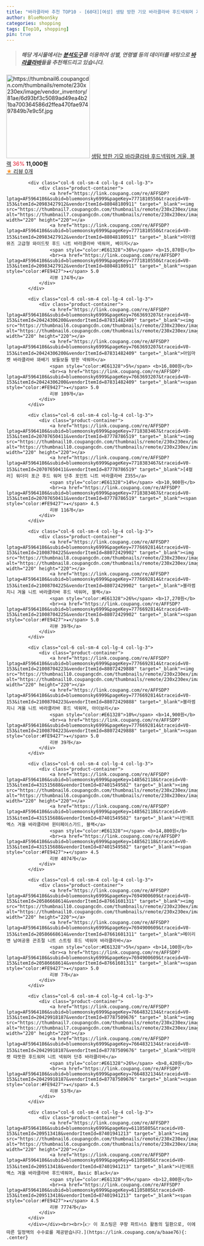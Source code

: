 ```yaml
---
title: "바라클라바 추천 TOP10 - [60대][여성] 생탐 방한 기모 바라클라바 후드넥워머 겨울, 블랙"
author: BlueMoonSky
categories: shopping
tags: [Top10, shopping]
pin: true
---
```


> ##### 해당 게시물에서는 [**분석도구**](https://itemscout.io/)를 이용하여 **성별**, **연령별** 등의 데이터를 바탕으로 [**바라클라바**](https://link.coupang.com/a/baae76)들을 추천해드리고 있습니다.
<div class="container"><div class="row">
            <div class="col-6 col-sm-4 col-lg-4 col-lg-3">
                <div class="product-container">
                    <a href="https://link.coupang.com/re/AFFSDP?lptag=AF5964186&subid=bluemoonsky6999&pageKey=6988144867&traceid=V0-153&itemId=17094299316&vendorItemId=88206291006" target="_blank"><img src="https://thumbnail6.coupangcdn.com/thumbnails/remote/230x230ex/image/vendor_inventory/81ae/6d93bf3c5089ad49ea4b21ba700364586d2ffea470fae97497849b7e9c5f.jpg" alt="https://thumbnail6.coupangcdn.com/thumbnails/remote/230x230ex/image/vendor_inventory/81ae/6d93bf3c5089ad49ea4b21ba700364586d2ffea470fae97497849b7e9c5f.jpg" width="220" height="220"></a>
                    <a href="https://link.coupang.com/re/AFFSDP?lptag=AF5964186&subid=bluemoonsky6999&pageKey=6988144867&traceid=V0-153&itemId=17094299316&vendorItemId=88206291006" target="_blank">생탐 방한 기모 바라클라바 후드넥워머 겨울, 블랙</a>
                    <span style="color:#E61328">36%</span> <b>11,000원</b>
                    <br><a href="https://link.coupang.com/re/AFFSDP?lptag=AF5964186&subid=bluemoonsky6999&pageKey=6988144867&traceid=V0-153&itemId=17094299316&vendorItemId=88206291006" target="_blank"><span style="color:#FE9427">★</span> 
                    리뷰 0개</a>
                </div>
            </div>
            
            <div class="col-6 col-sm-4 col-lg-4 col-lg-3">
                <div class="product-container">
                    <a href="https://link.coupang.com/re/AFFSDP?lptag=AF5964186&subid=bluemoonsky6999&pageKey=7771810550&traceid=V0-153&itemId=20983427912&vendorItemId=88048180911" target="_blank"><img src="https://thumbnail7.coupangcdn.com/thumbnails/remote/230x230ex/image/vendor_inventory/1c3b/b7e37addaeef1cc136449c0cd853369b448475d01886c23d886217785187.jpg" alt="https://thumbnail7.coupangcdn.com/thumbnails/remote/230x230ex/image/vendor_inventory/1c3b/b7e37addaeef1cc136449c0cd853369b448475d01886c23d886217785187.jpg" width="220" height="220"></a>
                    <a href="https://link.coupang.com/re/AFFSDP?lptag=AF5964186&subid=bluemoonsky6999&pageKey=7771810550&traceid=V0-153&itemId=20983427912&vendorItemId=88048180911" target="_blank">아이엠뮤즈 고급형 와이드핏 후드 니트 바라클라바 넥워머, 베이지</a>
                    <span style="color:#E61328">36%</span> <b>15,870원</b>
                    <br><a href="https://link.coupang.com/re/AFFSDP?lptag=AF5964186&subid=bluemoonsky6999&pageKey=7771810550&traceid=V0-153&itemId=20983427912&vendorItemId=88048180911" target="_blank"><span style="color:#FE9427">★</span> 5.0
                    리뷰 174개</a>
                </div>
            </div>
            
            <div class="col-6 col-sm-4 col-lg-4 col-lg-3">
                <div class="product-container">
                    <a href="https://link.coupang.com/re/AFFSDP?lptag=AF5964186&subid=bluemoonsky6999&pageKey=7663693207&traceid=V0-153&itemId=20424306200&vendorItemId=87831482409" target="_blank"><img src="https://thumbnail6.coupangcdn.com/thumbnails/remote/230x230ex/image/vendor_inventory/cf32/9de81af1b513bdd1062c662b386320bf40625bf21a76ae0fecbfe42b9f9a.jpg" alt="https://thumbnail6.coupangcdn.com/thumbnails/remote/230x230ex/image/vendor_inventory/cf32/9de81af1b513bdd1062c662b386320bf40625bf21a76ae0fecbfe42b9f9a.jpg" width="220" height="220"></a>
                    <a href="https://link.coupang.com/re/AFFSDP?lptag=AF5964186&subid=bluemoonsky6999&pageKey=7663693207&traceid=V0-153&itemId=20424306200&vendorItemId=87831482409" target="_blank">아임마켓 바라클라바 꽈배기 보들보들 방한 넥워머</a>
                    <span style="color:#E61328">5%</span> <b>16,800원</b>
                    <br><a href="https://link.coupang.com/re/AFFSDP?lptag=AF5964186&subid=bluemoonsky6999&pageKey=7663693207&traceid=V0-153&itemId=20424306200&vendorItemId=87831482409" target="_blank"><span style="color:#FE9427">★</span> 5.0
                    리뷰 109개</a>
                </div>
            </div>
            
            <div class="col-6 col-sm-4 col-lg-4 col-lg-3">
                <div class="product-container">
                    <a href="https://link.coupang.com/re/AFFSDP?lptag=AF5964186&subid=bluemoonsky6999&pageKey=7718383467&traceid=V0-153&itemId=20707650411&vendorItemId=87778786519" target="_blank"><img src="https://thumbnail10.coupangcdn.com/thumbnails/remote/230x230ex/image/vendor_inventory/6add/d36c85e160580c2f6fe963a073da6b85e2f5cf24d5d43d75dc80e73d428b.jpg" alt="https://thumbnail10.coupangcdn.com/thumbnails/remote/230x230ex/image/vendor_inventory/6add/d36c85e160580c2f6fe963a073da6b85e2f5cf24d5d43d75dc80e73d428b.jpg" width="220" height="220"></a>
                    <a href="https://link.coupang.com/re/AFFSDP?lptag=AF5964186&subid=bluemoonsky6999&pageKey=7718383467&traceid=V0-153&itemId=20707650411&vendorItemId=87778786519" target="_blank">[4컬러] 워더미 포근 후드 워머 단추 포인트 니트 바라클라바 Z355</a>
                    <span style="color:#E61328">14%</span> <b>10,900원</b>
                    <br><a href="https://link.coupang.com/re/AFFSDP?lptag=AF5964186&subid=bluemoonsky6999&pageKey=7718383467&traceid=V0-153&itemId=20707650411&vendorItemId=87778786519" target="_blank"><span style="color:#FE9427">★</span> 4.5
                    리뷰 116개</a>
                </div>
            </div>
            
            <div class="col-6 col-sm-4 col-lg-4 col-lg-3">
                <div class="product-container">
                    <a href="https://link.coupang.com/re/AFFSDP?lptag=AF5964186&subid=bluemoonsky6999&pageKey=7776692814&traceid=V0-153&itemId=21008704225&vendorItemId=88072429902" target="_blank"><img src="https://thumbnail8.coupangcdn.com/thumbnails/remote/230x230ex/image/vendor_inventory/ae27/f42edf055fead5b339de62473f3a39daf377be0665bdb077c678e325890f.PNG" alt="https://thumbnail8.coupangcdn.com/thumbnails/remote/230x230ex/image/vendor_inventory/ae27/f42edf055fead5b339de62473f3a39daf377be0665bdb077c678e325890f.PNG" width="220" height="220"></a>
                    <a href="https://link.coupang.com/re/AFFSDP?lptag=AF5964186&subid=bluemoonsky6999&pageKey=7776692814&traceid=V0-153&itemId=21008704225&vendorItemId=88072429902" target="_blank">블라썸지니 겨울 니트 바라클라바 후드 넥워머, 블랙</a>
                    <span style="color:#E61328">26%</span> <b>17,270원</b>
                    <br><a href="https://link.coupang.com/re/AFFSDP?lptag=AF5964186&subid=bluemoonsky6999&pageKey=7776692814&traceid=V0-153&itemId=21008704225&vendorItemId=88072429902" target="_blank"><span style="color:#FE9427">★</span> 5.0
                    리뷰 39개</a>
                </div>
            </div>
            
            <div class="col-6 col-sm-4 col-lg-4 col-lg-3">
                <div class="product-container">
                    <a href="https://link.coupang.com/re/AFFSDP?lptag=AF5964186&subid=bluemoonsky6999&pageKey=7776692814&traceid=V0-153&itemId=21008704223&vendorItemId=88072429888" target="_blank"><img src="https://thumbnail10.coupangcdn.com/thumbnails/remote/230x230ex/image/vendor_inventory/1ccb/495c3b466aa6bf0e9d41d6312235d666c9ef7dc96641927d68b05043fbf3.PNG" alt="https://thumbnail10.coupangcdn.com/thumbnails/remote/230x230ex/image/vendor_inventory/1ccb/495c3b466aa6bf0e9d41d6312235d666c9ef7dc96641927d68b05043fbf3.PNG" width="220" height="220"></a>
                    <a href="https://link.coupang.com/re/AFFSDP?lptag=AF5964186&subid=bluemoonsky6999&pageKey=7776692814&traceid=V0-153&itemId=21008704223&vendorItemId=88072429888" target="_blank">블라썸지니 겨울 니트 바라클라바 후드 넥워머, 아이보리</a>
                    <span style="color:#E61328">10%</span> <b>14,900원</b>
                    <br><a href="https://link.coupang.com/re/AFFSDP?lptag=AF5964186&subid=bluemoonsky6999&pageKey=7776692814&traceid=V0-153&itemId=21008704223&vendorItemId=88072429888" target="_blank"><span style="color:#FE9427">★</span> 5.0
                    리뷰 39개</a>
                </div>
            </div>
            
            <div class="col-6 col-sm-4 col-lg-4 col-lg-3">
                <div class="product-container">
                    <a href="https://link.coupang.com/re/AFFSDP?lptag=AF5964186&subid=bluemoonsky6999&pageKey=148562118&traceid=V0-153&itemId=431515688&vendorItemId=87401549582" target="_blank"><img src="https://thumbnail6.coupangcdn.com/thumbnails/remote/230x230ex/image/vendor_inventory/262b/2920aa0afa6ae2b728a5efa7ba6a190e55e4c030bc6c28c571cc209e5f6e.jpg" alt="https://thumbnail6.coupangcdn.com/thumbnails/remote/230x230ex/image/vendor_inventory/262b/2920aa0afa6ae2b728a5efa7ba6a190e55e4c030bc6c28c571cc209e5f6e.jpg" width="220" height="220"></a>
                    <a href="https://link.coupang.com/re/AFFSDP?lptag=AF5964186&subid=bluemoonsky6999&pageKey=148562118&traceid=V0-153&itemId=431515688&vendorItemId=87401549582" target="_blank">나인에프엑스 겨울 바라클라바 윈터페이스가드, 블랙</a>
                    <span style="color:#E61328"></span> <b>14,800원</b>
                    <br><a href="https://link.coupang.com/re/AFFSDP?lptag=AF5964186&subid=bluemoonsky6999&pageKey=148562118&traceid=V0-153&itemId=431515688&vendorItemId=87401549582" target="_blank"><span style="color:#FE9427">★</span> 4.5
                    리뷰 4074개</a>
                </div>
            </div>
            
            <div class="col-6 col-sm-4 col-lg-4 col-lg-3">
                <div class="product-container">
                    <a href="https://link.coupang.com/re/AFFSDP?lptag=AF5964186&subid=bluemoonsky6999&pageKey=7694900609&traceid=V0-153&itemId=20586668614&vendorItemId=87661601311" target="_blank"><img src="https://thumbnail10.coupangcdn.com/thumbnails/remote/230x230ex/image/vendor_inventory/c8b8/a5d46520821711f7a6da7648b1be5c5ac8b654c8a5249ee508f85544ac1a.jpg" alt="https://thumbnail10.coupangcdn.com/thumbnails/remote/230x230ex/image/vendor_inventory/c8b8/a5d46520821711f7a6da7648b1be5c5ac8b654c8a5249ee508f85544ac1a.jpg" width="220" height="220"></a>
                    <a href="https://link.coupang.com/re/AFFSDP?lptag=AF5964186&subid=bluemoonsky6999&pageKey=7694900609&traceid=V0-153&itemId=20586668614&vendorItemId=87661601311" target="_blank">메이리앤 남여공용 끈조절 니트 스트링 후드 넥워머 바라클라바</a>
                    <span style="color:#E61328">5%</span> <b>14,100원</b>
                    <br><a href="https://link.coupang.com/re/AFFSDP?lptag=AF5964186&subid=bluemoonsky6999&pageKey=7694900609&traceid=V0-153&itemId=20586668614&vendorItemId=87661601311" target="_blank"><span style="color:#FE9427">★</span> 5.0
                    리뷰 7개</a>
                </div>
            </div>
            
            <div class="col-6 col-sm-4 col-lg-4 col-lg-3">
                <div class="product-container">
                    <a href="https://link.coupang.com/re/AFFSDP?lptag=AF5964186&subid=bluemoonsky6999&pageKey=7664832134&traceid=V0-153&itemId=20429918187&vendorItemId=87787509676" target="_blank"><img src="https://thumbnail7.coupangcdn.com/thumbnails/remote/230x230ex/image/vendor_inventory/936f/ac374fcddbc7814992dac68b6e367815d6865ed89b1293363d671dcb5150.jpg" alt="https://thumbnail7.coupangcdn.com/thumbnails/remote/230x230ex/image/vendor_inventory/936f/ac374fcddbc7814992dac68b6e367815d6865ed89b1293363d671dcb5150.jpg" width="220" height="220"></a>
                    <a href="https://link.coupang.com/re/AFFSDP?lptag=AF5964186&subid=bluemoonsky6999&pageKey=7664832134&traceid=V0-153&itemId=20429918187&vendorItemId=87787509676" target="_blank">아임마켓 따뜻한 후드워머 니트 넥워머 단추 바라클라바</a>
                    <span style="color:#E61328">26%</span> <b>8,420원</b>
                    <br><a href="https://link.coupang.com/re/AFFSDP?lptag=AF5964186&subid=bluemoonsky6999&pageKey=7664832134&traceid=V0-153&itemId=20429918187&vendorItemId=87787509676" target="_blank"><span style="color:#FE9427">★</span> 4.5
                    리뷰 53개</a>
                </div>
            </div>
            
            <div class="col-6 col-sm-4 col-lg-4 col-lg-3">
                <div class="product-container">
                    <a href="https://link.coupang.com/re/AFFSDP?lptag=AF5964186&subid=bluemoonsky6999&pageKey=61105805&traceid=V0-153&itemId=209513418&vendorItemId=87401941213" target="_blank"><img src="https://thumbnail6.coupangcdn.com/thumbnails/remote/230x230ex/image/vendor_inventory/16c2/fe44bf17a0e44cc5e76182586c921a926f76c5f96a1a1bcb4fc8e6ff9082.jpg" alt="https://thumbnail6.coupangcdn.com/thumbnails/remote/230x230ex/image/vendor_inventory/16c2/fe44bf17a0e44cc5e76182586c921a926f76c5f96a1a1bcb4fc8e6ff9082.jpg" width="220" height="220"></a>
                    <a href="https://link.coupang.com/re/AFFSDP?lptag=AF5964186&subid=bluemoonsky6999&pageKey=61105805&traceid=V0-153&itemId=209513418&vendorItemId=87401941213" target="_blank">나인에프엑스 겨울 바라클라바 후드넥워머, Basic Black</a>
                    <span style="color:#E61328">9%</span> <b>12,800원</b>
                    <br><a href="https://link.coupang.com/re/AFFSDP?lptag=AF5964186&subid=bluemoonsky6999&pageKey=61105805&traceid=V0-153&itemId=209513418&vendorItemId=87401941213" target="_blank"><span style="color:#FE9427">★</span> 4.5
                    리뷰 7774개</a>
                </div>
            </div>
            </div></div><br><br>[👉 이 포스팅은 쿠팡 파트너스 활동의 일환으로, 이에 따른 일정액의 수수료를 제공받습니다.](https://link.coupang.com/a/baae76){: .center}